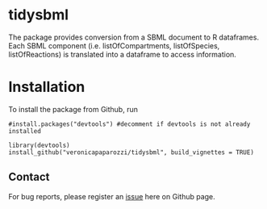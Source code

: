 # tidysbml

The package provides conversion from a SBML document to R dataframes. Each SBML component (i.e. listOfCompartments, listOfSpecies, listOfReactions) is translated into a dataframe to access information. 

# Installation 
To install the package from Github, run 

```
#install.packages("devtools") #decomment if devtools is not already installed

library(devtools)
install_github("veronicapaparozzi/tidysbml", build_vignettes = TRUE)
```

## Contact 

For bug reports, please register an [issue](https://github.com/veronicapaparozzi/tidysbml/issues) here on Github page.
